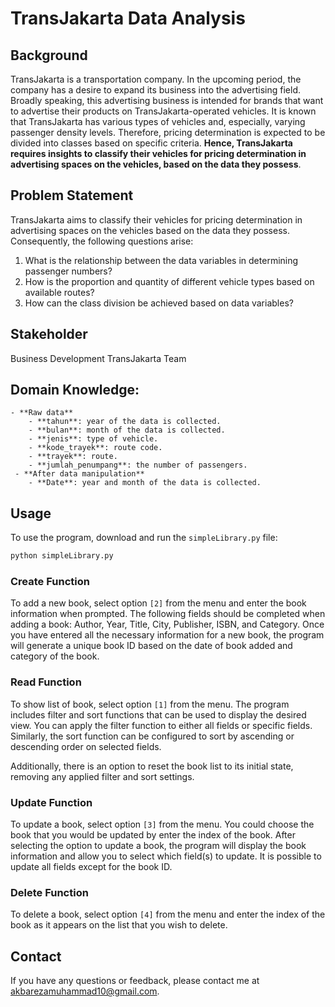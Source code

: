 # TransJakarta Data Analysis

## Background
TransJakarta is a transportation company. In the upcoming period, the company has a desire to expand its business into the advertising field. Broadly speaking, this advertising business is intended for brands that want to advertise their products on TransJakarta-operated vehicles. It is known that TransJakarta has various types of vehicles and, especially, varying passenger density levels. Therefore, pricing determination is expected to be divided into classes based on specific criteria. **Hence, TransJakarta requires insights to classify their vehicles for pricing determination in advertising spaces on the vehicles, based on the data they possess**.

## Problem Statement
TransJakarta aims to classify their vehicles for pricing determination in advertising spaces on the vehicles based on the data they possess. Consequently, the following questions arise:

1. What is the relationship between the data variables in determining passenger numbers?
2. How is the proportion and quantity of different vehicle types based on available routes?
3. How can the class division be achieved based on data variables?

## Stakeholder
Business Development TransJakarta Team

## Domain Knowledge:
    - **Raw data**
        - **tahun**: year of the data is collected.
        - **bulan**: month of the data is collected.
        - **jenis**: type of vehicle.
        - **kode_trayek**: route code.
        - **trayek**: route.
        - **jumlah_penumpang**: the number of passengers.
     - **After data manipulation**
        - **Date**: year and month of the data is collected.

## Usage

To use the program, download and run the `simpleLibrary.py` file:

```bash
python simpleLibrary.py
```

### Create Function
To add a new book, select option `[2]` from the menu and enter the book information when prompted. The following fields should be completed when adding a book: Author, Year, Title, City, Publisher, ISBN, and Category. Once you have entered all the necessary information for a new book, the program will generate a unique book ID based on the date of book added and category of the book.

### Read Function
To show list of book, select option `[1]` from the menu. The program includes filter and sort functions that can be used to display the desired view. You can apply the filter function to either all fields or specific fields. Similarly, the sort function can be configured to sort by ascending or descending order on selected fields.

Additionally, there is an option to reset the book list to its initial state, removing any applied filter and sort settings.

### Update Function
To update a book, select option `[3]` from the menu. You could choose the book that you would be updated by enter the index of the book. After selecting the option to update a book, the program will display the book information and allow you to select which field(s) to update. It is possible to update all fields except for the book ID.

### Delete Function
To delete a book, select option `[4]` from the menu and  enter the index of the book as it appears on the list that you wish to delete.


## Contact
If you have any questions or feedback, please contact me at akbarezamuhammad10@gmail.com.
